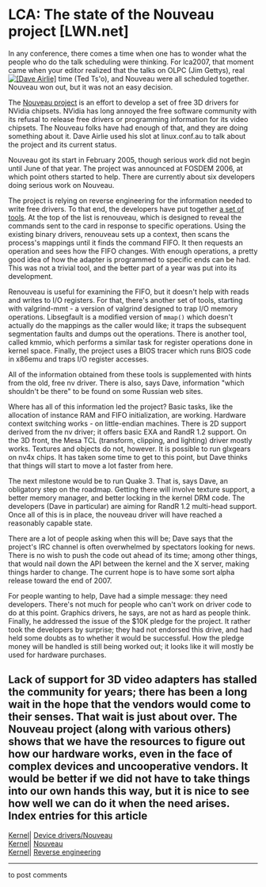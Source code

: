 # LCA: The state of the Nouveau project [LWN.net]

In any conference, there comes a time when one has to wonder what the people who do the talk scheduling were thinking. For lca2007, that moment came when your editor realized that the talks on OLPC (Jim Gettys), real [![\[Dave Airlie\]](https://static.lwn.net/images/conf/lca2007/Airlie-sm.jpg)](/Articles/217869/) time (Ted Ts'o), and Nouveau were all scheduled together. Nouveau won out, but it was not an easy decision. 

The [Nouveau project](http://nouveau.freedesktop.org/) is an effort to develop a set of free 3D drivers for NVidia chipsets. NVidia has long annoyed the free software community with its refusal to release free drivers or programming information for its video chipsets. The Nouveau folks have had enough of that, and they are doing something about it. Dave Airlie used his slot at linux.conf.au to talk about the project and its current status. 

Nouveau got its start in February 2005, though serious work did not begin until June of that year. The project was announced at FOSDEM 2006, at which point others started to help. There are currently about six developers doing serious work on Nouveau. 

The project is relying on reverse engineering for the information needed to write free drivers. To that end, the developers have put together [a set of tools](http://dri.freedesktop.org/wiki/ReverseEngineering). At the top of the list is renouveau, which is designed to reveal the commands sent to the card in response to specific operations. Using the existing binary drivers, renouveau sets up a context, then scans the process's mappings until it finds the command FIFO. It then requests an operation and sees how the FIFO changes. With enough operations, a pretty good idea of how the adapter is programmed to specific ends can be had. This was not a trivial tool, and the better part of a year was put into its development. 

Renouveau is useful for examining the FIFO, but it doesn't help with reads and writes to I/O registers. For that, there's another set of tools, starting with valgrind-mmt - a version of valgrind designed to trap I/O memory operations. Libsegfault is a modified version of `mmap()` which doesn't actually do the mappings as the caller would like; it traps the subsequent segmentation faults and dumps out the operations. There is another tool, called kmmio, which performs a similar task for register operations done in kernel space. Finally, the project uses a BIOS tracer which runs BIOS code in x86emu and traps I/O register accesses. 

All of the information obtained from these tools is supplemented with hints from the old, free nv driver. There is also, says Dave, information "which shouldn't be there" to be found on some Russian web sites. 

Where has all of this information led the project? Basic tasks, like the allocation of instance RAM and FIFO initialization, are working. Hardware context switching works - on little-endian machines. There is 2D support derived from the nv driver; it offers basic EXA and RandR 1.2 support. On the 3D front, the Mesa TCL (transform, clipping, and lighting) driver mostly works. Textures and objects do not, however. It is possible to run glxgears on nv4x chips. It has taken some time to get to this point, but Dave thinks that things will start to move a lot faster from here. 

The next milestone would be to run Quake 3. That is, says Dave, an obligatory step on the roadmap. Getting there will involve texture support, a better memory manager, and better locking in the kernel DRM code. The developers (Dave in particular) are aiming for RandR 1.2 multi-head support. Once all of this is in place, the nouveau driver will have reached a reasonably capable state. 

There are a lot of people asking when this will be; Dave says that the project's IRC channel is often overwhelmed by spectators looking for news. There is no wish to push the code out ahead of its time; among other things, that would nail down the API between the kernel and the X server, making things harder to change. The current hope is to have some sort alpha release toward the end of 2007. 

For people wanting to help, Dave had a simple message: they need developers. There's not much for people who can't work on driver code to do at this point. Graphics drivers, he says, are not as hard as people think. Finally, he addressed the issue of the $10K pledge for the project. It rather took the developers by surprise; they had not endorsed this drive, and had held some doubts as to whether it would be successful. How the pledge money will be handled is still being worked out; it looks like it will mostly be used for hardware purchases. 

Lack of support for 3D video adapters has stalled the community for years; there has been a long wait in the hope that the vendors would come to their senses. That wait is just about over. The Nouveau project (along with various others) shows that we have the resources to figure out how our hardware works, even in the face of complex devices and uncooperative vendors. It would be better if we did not have to take things into our own hands this way, but it is nice to see how well we can do it when the need arises.  
Index entries for this article  
---  
[Kernel](/Kernel/Index)| [Device drivers/Nouveau](/Kernel/Index#Device_drivers-Nouveau)  
[Kernel](/Kernel/Index)| [Nouveau](/Kernel/Index#Nouveau)  
[Kernel](/Kernel/Index)| [Reverse engineering](/Kernel/Index#Reverse_engineering)  
  


* * *

to post comments 
